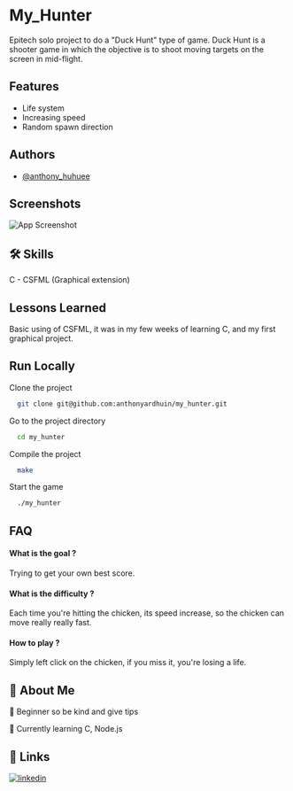 
# My_Hunter

Epitech solo project to do a "Duck Hunt" type of game.
Duck Hunt is a shooter game in which the objective is to shoot moving targets on the screen in mid-flight.


## Features

- Life system
- Increasing speed
- Random spawn direction


## Authors

- [@anthony_huhuee](https://github.com/anthonyhuhuee)


## Screenshots

![App Screenshot](https://i.ibb.co/mFHFJCw/Capture-d-cran-2023-06-17-11-44-37.png)


## 🛠 Skills
C - CSFML (Graphical extension)


## Lessons Learned

Basic using of CSFML, it was in my few weeks of learning C, and my first graphical project.

## Run Locally

Clone the project

```bash
  git clone git@github.com:anthonyardhuin/my_hunter.git
```

Go to the project directory

```bash
  cd my_hunter
```

Compile the project

```bash
  make
```

Start the game

```bash
  ./my_hunter
```


## FAQ

#### What is the goal ?

Trying to get your own best score.

#### What is the difficulty ?

Each time you're hitting the chicken, its speed increase, so the chicken can move really really fast.

#### How to play ?

Simply left click on the chicken, if you miss it, you're losing a life.

## 🚀 About Me

💬 Beginner so be kind and give tips

🧠 Currently learning C, Node.js



## 🔗 Links
[![linkedin](https://img.shields.io/badge/linkedin-0A66C2?style=for-the-badge&logo=linkedin&logoColor=white)](https://www.linkedin.com/in/anthony-ardhuin-600505270/)

